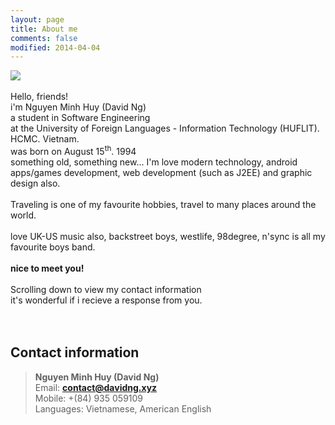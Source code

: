 ```yaml
---
layout: page
title: About me
comments: false
modified: 2014-04-04
---
```


<img src="https://i.imgur.com/tukJOi0.png"> <br>
<br>
Hello, friends! <br>i'm Nguyen Minh Huy (David Ng)<br>
a student in Software Engineering <br>at the University of Foreign Languages - Information Technology (HUFLIT). HCMC. Vietnam. <br> was born on August 15<sup>th</sup>. 1994 <br> something old, something new...
I'm love modern technology, android apps/games development, web development (such as J2EE) and graphic design also. <br>
<br>
Traveling is one of my favourite hobbies, travel to many places around the world. <br>
<br>
love UK-US music also, backstreet boys, westlife, 98degree, n'sync is all my favourite boys band.
<br>
<br>
<b>nice to meet you!</b>
<br>
<br>
Scrolling down to view my contact information <br>
it's wonderful if i recieve a response from you.
<br><br><br>


<h2>Contact information</h2>

> <b>Nguyen Minh Huy (David Ng)</b><br>
> Email: <b>contact@davidng.xyz</b><br>
> Mobile: +(84) 935 059109<br>
> Languages: Vietnamese, American English<br>


